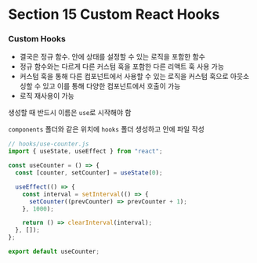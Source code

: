 # Section 15 Custom React Hooks

 

### Custom Hooks

- 결국은 정규 함수. 안에 상태를 설정할 수 있는 로직을 포함한 함수
- 정규 함수와는 다르게 다른 커스텀 훅을 포함한 다른 리액트 훅 사용 가능
- 커스텀 훅을 통해 다른 컴포넌트에서 사용할 수 있는 로직을 커스텀 훅으로 아웃소싱할 수 있고 이를 통해 다양한 컴포넌트에서 호출이 가능
- 로직 재사용이 가능

생성할 때 반드시 이름은 `use`로 시작해야 함

`components` 폴더와 같은 위치에 `hooks` 폴더 생성하고 안에 파일 작성

```javascript
// hooks/use-counter.js
import { useState, useEffect } from "react";

const useCounter = () => {
  const [counter, setCounter] = useState(0);

  useEffect(() => {
    const interval = setInterval(() => {
      setCounter((prevCounter) => prevCounter + 1);
    }, 1000);

    return () => clearInterval(interval);
  }, []);
};

export default useCounter;
```

